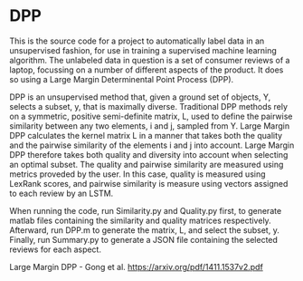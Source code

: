 # DPP

This is the source code for a project to automatically label data in an unsupervised fashion, for use in training a supervised machine learning algorithm. The unlabeled data in question is a set of consumer reviews of a laptop, focussing on a number of different aspects of the product. It does so using a Large Margin Determinental Point Process (DPP).

DPP is an unsupervised method that, given a ground set of objects, Y, selects a subset, y, that is maximally diverse. Traditional DPP methods rely on a symmetric, positive semi-definite matrix, L, used to define the pairwise similarity between any two elements, i and j, sampled from Y. Large Margin DPP calculates the kernel matrix L in a manner that takes both the quality and the pairwise similarity of the elements i and j into account. Large Margin DPP therefore takes both quality and diversity into account when selecting an optimal subset. The quality and pairwise similarity are measured using metrics proveded by the user. In this case, quality is measured using LexRank scores, and pairwise similarity is measure using vectors assigned to each review by an LSTM.

When running the code, run Similarity.py and Quality.py first, to generate matlab files containing the similarity and quality matrices respectively. Afterward, run DPP.m to generate the matrix, L, and select the subset, y. Finally, run Summary.py to generate a JSON file containing the selected reviews for each aspect.

Large Margin DPP - Gong et al. https://arxiv.org/pdf/1411.1537v2.pdf
